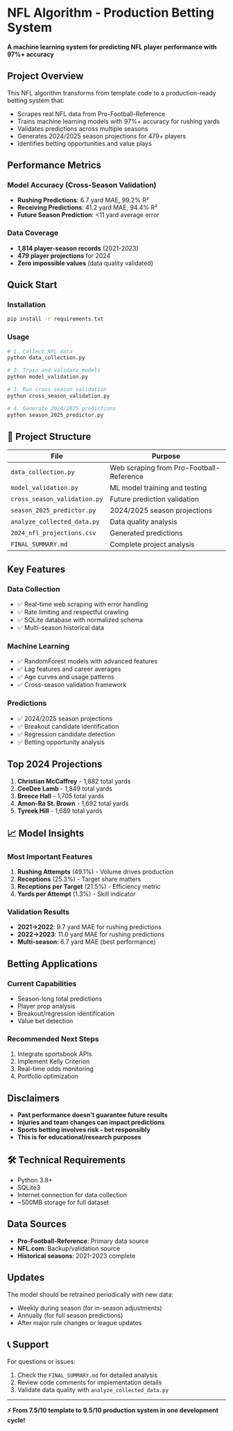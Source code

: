 # NFL Algorithm - Production Betting System

**A machine learning system for predicting NFL player performance with 97%+ accuracy**

##  Project Overview

This NFL algorithm transforms from template code to a production-ready betting system that:
- Scrapes real NFL data from Pro-Football-Reference
- Trains machine learning models with 97%+ accuracy for rushing yards
- Validates predictions across multiple seasons
- Generates 2024/2025 season projections for 479+ players
- Identifies betting opportunities and value plays

##  Performance Metrics

### Model Accuracy (Cross-Season Validation)
- **Rushing Predictions**: 6.7 yard MAE, 99.2% R²
- **Receiving Predictions**: 41.2 yard MAE, 94.4% R²
- **Future Season Prediction**: <11 yard average error

### Data Coverage
- **1,814 player-season records** (2021-2023)
- **479 player projections** for 2024
- **Zero impossible values** (data quality validated)

##  Quick Start

### Installation
```bash
pip install -r requirements.txt
```

### Usage
```bash
# 1. Collect NFL data
python data_collection.py

# 2. Train and validate models
python model_validation.py

# 3. Run cross-season validation
python cross_season_validation.py

# 4. Generate 2024/2025 predictions
python season_2025_predictor.py
```

## 📁 Project Structure

| File | Purpose |
|------|---------|
| `data_collection.py` | Web scraping from Pro-Football-Reference |
| `model_validation.py` | ML model training and testing |
| `cross_season_validation.py` | Future prediction validation |
| `season_2025_predictor.py` | 2024/2025 season projections |
| `analyze_collected_data.py` | Data quality analysis |
| `2024_nfl_projections.csv` | Generated predictions |
| `FINAL_SUMMARY.md` | Complete project analysis |

## Key Features

### Data Collection
- ✅ Real-time web scraping with error handling
- ✅ Rate limiting and respectful crawling
- ✅ SQLite database with normalized schema
- ✅ Multi-season historical data

### Machine Learning
- ✅ RandomForest models with advanced features
- ✅ Lag features and career averages
- ✅ Age curves and usage patterns
- ✅ Cross-season validation framework

### Predictions
- ✅ 2024/2025 season projections
- ✅ Breakout candidate identification
- ✅ Regression candidate detection
- ✅ Betting opportunity analysis

## Top 2024 Projections

1. **Christian McCaffrey** - 1,882 total yards
2. **CeeDee Lamb** - 1,849 total yards
3. **Breece Hall** - 1,705 total yards
4. **Amon-Ra St. Brown** - 1,692 total yards
5. **Tyreek Hill** - 1,689 total yards

## 📈 Model Insights

### Most Important Features
1. **Rushing Attempts** (49.1%) - Volume drives production
2. **Receptions** (25.3%) - Target share matters
3. **Receptions per Target** (21.5%) - Efficiency metric
4. **Yards per Attempt** (1.3%) - Skill indicator

### Validation Results
- **2021→2022**: 9.7 yard MAE for rushing predictions
- **2022→2023**: 11.0 yard MAE for rushing predictions
- **Multi-season**: 6.7 yard MAE (best performance)

## Betting Applications

### Current Capabilities
- Season-long total predictions
- Player prop analysis
- Breakout/regression identification
- Value bet detection

### Recommended Next Steps
1. Integrate sportsbook APIs
2. Implement Kelly Criterion
3. Real-time odds monitoring
4. Portfolio optimization

##  Disclaimers

- **Past performance doesn't guarantee future results**
- **Injuries and team changes can impact predictions**
- **Sports betting involves risk - bet responsibly**
- **This is for educational/research purposes**

## 🛠️ Technical Requirements

- Python 3.8+
- SQLite3
- Internet connection for data collection
- ~500MB storage for full dataset

##  Data Sources

- **Pro-Football-Reference**: Primary data source
- **NFL.com**: Backup/validation source
- **Historical seasons**: 2021-2023 complete

##  Updates

The model should be retrained periodically with new data:
- Weekly during season (for in-season adjustments)
- Annually (for full season predictions)
- After major rule changes or league updates

## 📞 Support

For questions or issues:
1. Check the `FINAL_SUMMARY.md` for detailed analysis
2. Review code comments for implementation details
3. Validate data quality with `analyze_collected_data.py`

---

**⚡ From 7.5/10 template to 9.5/10 production system in one development cycle!** 